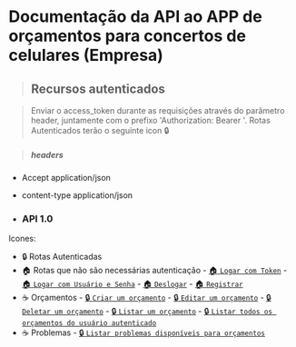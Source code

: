 #  Documentação da API ao APP de orçamentos para concertos de celulares (Empresa)

>## Recursos autenticados 

>Enviar o access_token durante as requisições através do parâmetro header, juntamente com o prefixo 'Authorization: Bearer '.
Rotas Autenticados terão o seguinte icon :lock:

>##### headers
- Accept application/json
- content-type application/json

- ### API 1.0

Icones:
- :lock: Rotas Autenticadas 
- :house: Rotas que não são necessárias autenticação
      - [:house: `Logar com Token`](./docs/v1/Auth/generateToken.md)
      - [:house: `Logar com Usuário e Senha`](./docs/v1/Auth/generateTokenByUserCredentials.md)
      - [:house: `Deslogar`](./docs/v1/Auth/generateTokenByUserCredentials.md)
      - [:house: `Registrar`](./docs/v1/Auth/generateTokenByUserCredentials.md)
- :coffee: Orçamentos
      - [:lock: `Criar um orçamento`](./docs/v1/budget/register.md)
      - [:lock: `Editar um orçamento`](./docs/v1/budget/update.md)
      - [:lock: `Deletar um orçamento`](./docs/v1/budget/delete.md)
      - [:lock: `Listar um orçamento`](./docs/v1/problem/register.md)
      - [:lock: `Listar todos os orçamentos do usuário autenticado`](./docs/v1/problem/getAll.md)
- :coffee: Problemas
      - [:lock: `Listar problemas disponíveis para orçamentos`](./docs/v1/budget/acceptBudget.md)

  
